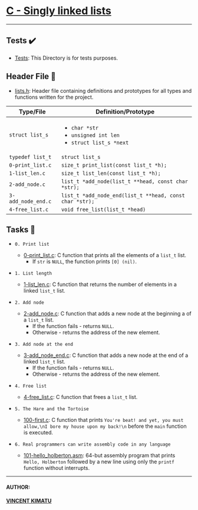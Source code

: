 # [C - Singly linked lists](0x12-singly_linked_lists)

---

## Tests :heavy_check_mark:

- [Tests](./tests): This Directory is for tests purposes.

## Header File :file_folder:

- [lists.h](./lists.h): Header file containing definitions and prototypes for all
  types and functions written for the project.

| Type/File          | Definition/Prototype                                                                   |
| ------------------ | -------------------------------------------------------------------------------------- |
| `struct list_s`    | <ul><li>`char *str`</li><li>`unsigned int len`</li><li>`struct list_s *next`</li></ul> |
| `typedef list_t`   | `struct list_s`                                                                        |
| `0-print_list.c`   | `size_t print_list(const list_t *h);`                                                  |
| `1-list_len.c`     | `size_t list_len(const list_t *h);`                                                    |
| `2-add_node.c`     | `list_t *add_node(list_t **head, const char *str);`                                    |
| `3-add_node_end.c` | `list_t *add_node_end(list_t **head, const char *str);`                                |
| `4-free_list.c`    | `void free_list(list_t *head)`                                                         |

## Tasks :page_with_curl:

- `0. Print list`

  - [0-print_list.c](./0-print_list.c): C function that prints all the
    elements of a `list_t` list.
    - If `str` is `NULL`, the function prints `[0] (nil)`.

- `1. List length`

  - [1-list_len.c](./1-list_len.c): C function that returns the number of elements
    in a linked `list_t` list.

- `2. Add node`

  - [2-add_node.c](./2-add_node.c): C function that adds a new node at the
    beginning a of a `list_t` list.
    - If the function fails - returns `NULL`.
    - Otherwise - returns the address of the new element.

- `3. Add node at the end`

  - [3-add_node_end.c](./3-add_node_end.c): C function that adds a new node at
    the end of a linked `list_t` list.
    - If the function fails - returns `NULL`.
    - Otherwise - returns the address of the new element.

- `4. Free list`

  - [4-free_list.c](./4-free_list.c): C function that frees a `list_t` list.

- `5. The Hare and the Tortoise`

  - [100-first.c](./100-first.c): C function that prints `You're beat! and yet, you must allow,\nI bore my house upon my back!\n` before the `main`
    function is executed.

- `6. Real programmers can write assembly code in any language`
  - [101-hello_holberton.asm](./101-hello_holberton.asm): 64-but assembly program
    that prints `Hello, Holberton` followed by a new line using only the
    `printf` function without interrupts.

---

#### AUTHOR:

#### [VINCENT KIMATU](https://github.com/VincentKimatu)
